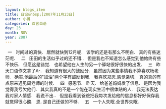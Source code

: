 ```yaml
---
layout: blogs_item
title: 日记&nbsp;[2007年11月23日]
author: 小傅
categories: 自言自语
day: 23
month: NOV
year: 2007
---
```




&nbsp; 一
&nbsp;
时间过的真快.
&nbsp;
居然就快到12月呢.
&nbsp;
该学的还是有那么不明白.
&nbsp;
真的有些迷茫呢.
&nbsp;
&nbsp; 二
&nbsp;
田田的生活似乎过的还不错..
&nbsp;
但是我也不知道怎么感觉到他始终有些不快乐.
&nbsp;
但愿这是错觉.
&nbsp;
也希望他在人生的另一个驿站很好很快的出发.
&nbsp;
&nbsp;&nbsp;三
&nbsp;
昨天口语作文拿了A-.
&nbsp;&nbsp;我知道有很大的鼓励分.
&nbsp;
虽然因为某些事情我不算喜欢杨老师.
&nbsp;
确实.他最后的"加油"两个字有鼓励到我.
&nbsp;
我喜欢郑思.感觉亲切.
&nbsp;
真的真的有点原来遇见周老师的时候.
&nbsp;
&nbsp; 四
&nbsp; 感恩节.
&nbsp; 昨天.
&nbsp;&nbsp;给爸爸妈妈发了信息.
&nbsp;
是因为我觉得我亏欠他们.
&nbsp;
其实我真的不是一个能在现实生活中很体贴的人.
&nbsp;
我无法表达我对家人情感.
&nbsp; 我说不出..
&nbsp;
但是我看到爸爸把我每次发给他的信息都好好保存我就觉得很心酸.
&nbsp; 恩.
是自己还做的不够.
&nbsp;
&nbsp; 五
&nbsp;
一个人失眠.全世界失眠.



